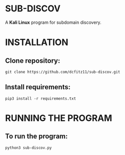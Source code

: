 # SUB-DISCOV
A **Kali Linux** program for subdomain discovery.


# INSTALLATION
## Clone repository:
`git clone https://github.com/dcfitz11/sub-discov.git`

## Install requirements:
`pip3 install -r requirements.txt`

# RUNNING THE PROGRAM
## To run the program:
`python3 sub-discov.py`